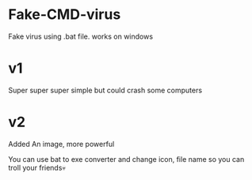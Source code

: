 # Fake-CMD-virus
Fake virus using .bat file. works on windows
# v1
Super super super simple but could crash some computers
# v2
Added An image, more powerful

You can use bat to exe converter and change icon, file name so you can troll your friends💀

